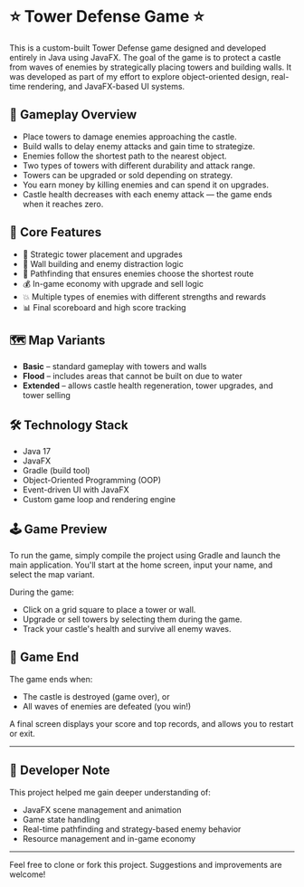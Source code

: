 # ⭐️ Tower Defense Game ⭐️

This is a custom-built Tower Defense game designed and developed entirely in Java using JavaFX. The goal of the game is to protect a castle from waves of enemies by strategically placing towers and building walls. It was developed as part of my effort to explore object-oriented design, real-time rendering, and JavaFX-based UI systems.

## 🎯 Gameplay Overview

- Place towers to damage enemies approaching the castle.
- Build walls to delay enemy attacks and gain time to strategize.
- Enemies follow the shortest path to the nearest object.
- Two types of towers with different durability and attack range.
- Towers can be upgraded or sold depending on strategy.
- You earn money by killing enemies and can spend it on upgrades.
- Castle health decreases with each enemy attack — the game ends when it reaches zero.

## 🧱 Core Features

- 🎯 Strategic tower placement and upgrades
- 🧱 Wall building and enemy distraction logic
- 🧠 Pathfinding that ensures enemies choose the shortest route
- 💰 In-game economy with upgrade and sell logic
- 💥 Multiple types of enemies with different strengths and rewards
- 📊 Final scoreboard and high score tracking

## 🗺 Map Variants

- **Basic** – standard gameplay with towers and walls
- **Flood** – includes areas that cannot be built on due to water
- **Extended** – allows castle health regeneration, tower upgrades, and tower selling

## 🛠 Technology Stack

- Java 17
- JavaFX
- Gradle (build tool)
- Object-Oriented Programming (OOP)
- Event-driven UI with JavaFX
- Custom game loop and rendering engine

## 🕹 Game Preview

To run the game, simply compile the project using Gradle and launch the main application. You'll start at the home screen, input your name, and select the map variant.

During the game:
- Click on a grid square to place a tower or wall.
- Upgrade or sell towers by selecting them during the game.
- Track your castle's health and survive all enemy waves.

## 🏁 Game End

The game ends when:
- The castle is destroyed (game over), or
- All waves of enemies are defeated (you win!)

A final screen displays your score and top records, and allows you to restart or exit.

---

## 📌 Developer Note

This project helped me gain deeper understanding of:
- JavaFX scene management and animation
- Game state handling
- Real-time pathfinding and strategy-based enemy behavior
- Resource management and in-game economy

---

Feel free to clone or fork this project. Suggestions and improvements are welcome!
